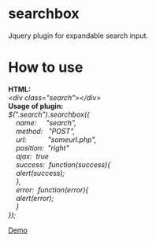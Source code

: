 searchbox
=========

Jquery plugin for expandable search input.

How to use
==========

  <b>HTML:</b><br>
  <i>&lt;div class="search"&gt;&lt;/div&gt;<br/></i>
  <b>Usage of plugin:</b><br>
  <i>$(".search").searchbox({<br>
      &nbsp;&nbsp;&nbsp;&nbsp;name:&nbsp;&nbsp;&nbsp;&nbsp;&nbsp;"search",<br>
      &nbsp;&nbsp;&nbsp;&nbsp;method:&nbsp;&nbsp;&nbsp;"POST",<br>
      &nbsp;&nbsp;&nbsp;&nbsp;url:&nbsp;&nbsp;&nbsp;&nbsp;&nbsp;&nbsp;&nbsp;&nbsp;&nbsp;&nbsp;&nbsp;"someurl.php",<br>
      &nbsp;&nbsp;&nbsp;&nbsp;position:&nbsp;&nbsp;"right"<br>
      &nbsp;&nbsp;&nbsp;&nbsp;ajax:&nbsp;&nbsp;true<br>
      &nbsp;&nbsp;&nbsp;&nbsp;success:&nbsp;&nbsp;function(success){<br>
      &nbsp;&nbsp;&nbsp;&nbsp;alert(success);<br>
      &nbsp;&nbsp;&nbsp;&nbsp;},<br>
      &nbsp;&nbsp;&nbsp;&nbsp;error:&nbsp;&nbsp;function(error){<br>
      &nbsp;&nbsp;&nbsp;&nbsp;alert(error);<br>
      &nbsp;&nbsp;&nbsp;&nbsp;}<br>
  });</i>
  
<a href="http://jsfiddle.net/Lw3CN/18/embedded/result/">Demo</a>
